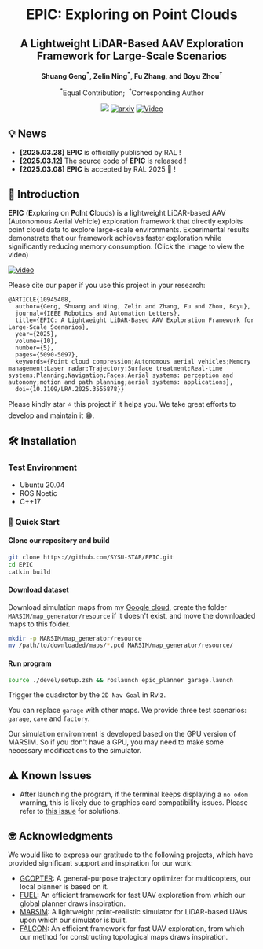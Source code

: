 <!--
 * @Author: ning-zelin zl.ning@qq.com
 * @Date: 2025-03-12 21:29:31
 * @LastEditors: ning-zelin zl.ning@qq.com
 * @LastEditTime: 2025-04-03 16:54:30
 * @Description: 
 * 
 * Copyright (c) 2025 by ning-zelin zl.ning@qq.com, All Rights Reserved. 
-->
<div align = "center">
  <h1>
    EPIC: Exploring on Point Clouds 
  </h1>
</div>
<div align = "center">
  <h2>
    A Lightweight LiDAR-Based AAV Exploration Framework for Large-Scale Scenarios
  </h2>
</div>
<div align="center">
  <strong>
        Shuang Geng<sup>*</sup>,
        Zelin Ning<sup>*</sup>,
        Fu Zhang, and
        Boyu Zhou<sup>†</sup>
  </strong>
  <p>
    <sup>*</sup>Equal Contribution;&nbsp;
    <sup>†</sup>Corresponding Author
  </p>
  <a href="https://ieeexplore.ieee.org/document/10945408"><img src="https://img.shields.io/badge/Paper-IEEE RAL-004088.svg"/></a>
  <a href='https://arxiv.org/pdf/2410.14203.pdf'><img src='https://img.shields.io/badge/arXiv-2410.14203-red' alt='arxiv'></a>
  <a href='https://www.bilibili.com/video/BV1nrx5eaESY/?spm_id_from=333.1387.homepage.video_card.click&vd_source=07945b0b56417e213633c9332f4f4716'><img alt="Video" src="https://img.shields.io/badge/BiliBili-Video-purple"/></a>
</div>

## 💡 News
* **[2025.03.28]** **EPIC** is officially published by RAL ! 
* **[2025.03.12]** The source code of **EPIC** is released !
* **[2025.03.08]** **EPIC** is accepted by RAL 2025 🚀 !

## 📜 Introduction

**EPIC** (**E**xploring on **P**o**I**nt **C**louds) is a lightweight LiDAR-based AAV (Autonomous Aerial Vehicle) exploration framework that directly exploits point cloud data to explore large-scale environments. Experimental results demonstrate that our framework achieves faster exploration while significantly reducing memory consumption. (Click the image to view the video)

[![video](misc/overview.png)](https://www.bilibili.com/video/BV1nrx5eaESY/?spm_id_from=333.1387.homepage.video_card.click&vd_source=07945b0b56417e213633c9332f4f4716)

Please cite our paper if you use this project in your research:

```
@ARTICLE{10945408,
  author={Geng, Shuang and Ning, Zelin and Zhang, Fu and Zhou, Boyu},
  journal={IEEE Robotics and Automation Letters}, 
  title={EPIC: A Lightweight LiDAR-Based AAV Exploration Framework for Large-Scale Scenarios}, 
  year={2025},
  volume={10},
  number={5},
  pages={5090-5097},
  keywords={Point cloud compression;Autonomous aerial vehicles;Memory management;Laser radar;Trajectory;Surface treatment;Real-time systems;Planning;Navigation;Faces;Aerial systems: perception and autonomy;motion and path planning;aerial systems: applications},
  doi={10.1109/LRA.2025.3555878}}

```
Please kindly star ⭐️ this project if it helps you. We take great efforts to develop and maintain it 😁.

## 🛠️ Installation

### Test Environment
* Ubuntu 20.04
* ROS Noetic
* C++17

### 🚀 Quick Start

#### Clone our repository and build
```bash
git clone https://github.com/SYSU-STAR/EPIC.git
cd EPIC 
catkin build
```
#### Download dataset 
Download simulation maps from my [Google cloud](https://drive.google.com/drive/folders/1tuoVo8PL1m2cmmufkHpu4e7hK36WhJs3?usp=drive_link), create the folder `MARSIM/map_generator/resource` if it doesn't exist, and move the downloaded maps to this folder.

```bash
mkdir -p MARSIM/map_generator/resource
mv /path/to/downloaded/maps/*.pcd MARSIM/map_generator/resource/
```

#### Run program 
```bash
source ./devel/setup.zsh && roslaunch epic_planner garage.launch
```
Trigger the quadrotor by the `2D Nav Goal` in Rviz.

You can replace `garage` with other maps. We provide three test scenarios: `garage`, `cave` and `factory`.

Our simulation environment is developed based on the GPU version of MARSIM. So if you don't have a GPU, you may need to make some necessary modifications to the simulator.
## ⚠️ Known Issues

* After launching the program, if the terminal keeps displaying a `no odom` warning, this is likely due to graphics card compatibility issues. Please refer to [this issue](https://github.com/SYSU-STAR/EPIC/issues/6) for solutions.


## 🤓 Acknowledgments

We would like to express our gratitude to the following projects, which have provided significant support and inspiration for our work:
- [GCOPTER](https://github.com/ZJU-FAST-Lab/GCOPTER): A general-purpose trajectory optimizer for multicopters, our local planner is based on it.
- [FUEL](https://github.com/HKUST-Aerial-Robotics/FUEL): An efficient framework for fast UAV exploration from which our global planner draws inspiration.
- [MARSIM](https://github.com/hku-mars/MARSIM): A lightweight point-realistic simulator for LiDAR-based UAVs upon which our simulator is built.
- [FALCON](https://github.com/HKUST-Aerial-Robotics/FALCON): An efficient framework for fast UAV exploration, from which our method for constructing topological maps draws inspiration.
